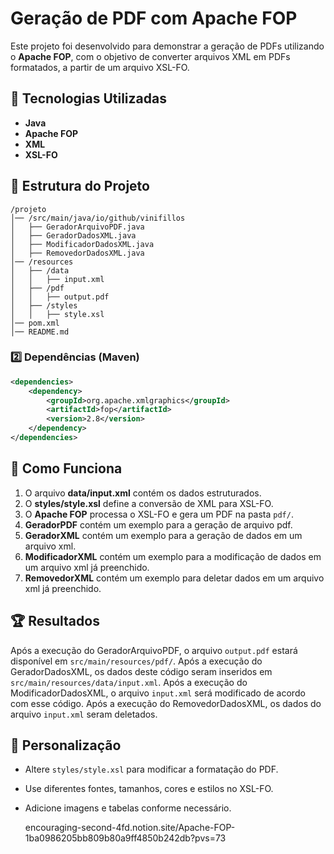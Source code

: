 # Geração de PDF com Apache FOP

Este projeto foi desenvolvido para demonstrar a geração de PDFs utilizando o **Apache FOP**, com o objetivo de converter arquivos XML em PDFs formatados, a partir de um arquivo XSL-FO.

## 📌 Tecnologias Utilizadas
- **Java**
- **Apache FOP**
- **XML**
- **XSL-FO**

## 📂 Estrutura do Projeto
```
/projeto
│── /src/main/java/io/github/vinifillos
│   ├── GeradorArquivoPDF.java
│   ├── GeradorDadosXML.java
│   ├── ModificadorDadosXML.java
│   ├── RemovedorDadosXML.java
│── /resources
│   ├── /data
│   │   ├── input.xml
│   ├── /pdf
│   │   ├── output.pdf
│   ├── /styles
│   │   ├── style.xsl
│── pom.xml
│── README.md
```

### 2️⃣ Dependências (Maven)
```xml
<dependencies>
    <dependency>
        <groupId>org.apache.xmlgraphics</groupId>
        <artifactId>fop</artifactId>
        <version>2.8</version>
    </dependency>
</dependencies>
```

## 📝 Como Funciona
1. O arquivo **data/input.xml** contém os dados estruturados.
2. O **styles/style.xsl** define a conversão de XML para XSL-FO.
3. O **Apache FOP** processa o XSL-FO e gera um PDF na pasta `pdf/`.
4. **GeradorPDF** contém um exemplo para a geração de arquivo pdf.
5. **GeradorXML** contém um exemplo para a geração de dados em um arquivo xml.
6. **ModificadorXML** contém um exemplo para a modificação de dados em um arquivo xml já preenchido.
7. **RemovedorXML** contém um exemplo para deletar dados em um arquivo xml já preenchido.

## 🏆 Resultados
Após a execução do GeradorArquivoPDF, o arquivo `output.pdf` estará disponível em `src/main/resources/pdf/`.
Após a execução do GeradorDadosXML, os dados deste código seram inseridos em `src/main/resources/data/input.xml`.
Após a execução do ModificadorDadosXML, o arquivo `input.xml` será modificado de acordo com esse código.
Após a execução do RemovedorDadosXML, os dados do arquivo `input.xml` seram deletados.

## 📌 Personalização
- Altere `styles/style.xsl` para modificar a formatação do PDF.
- Use diferentes fontes, tamanhos, cores e estilos no XSL-FO.
- Adicione imagens e tabelas conforme necessário.

  encouraging-second-4fd.notion.site/Apache-FOP-1ba0986205bb809b80a9ff4850b242db?pvs=73
